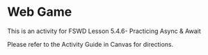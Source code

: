 # Web Game 

This is an activity for FSWD Lesson 5.4.6- Practicing Async & Await

Please refer to the Activity Guide in Canvas for directions.